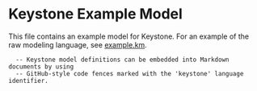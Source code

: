 # Keystone Example Model

This file contains an example model for Keystone. For an example of the raw
modeling language, see [example.km](example.km).

```keystone
  -- Keystone model definitions can be embedded into Markdown documents by using
  -- GitHub-style code fences marked with the 'keystone' language identifier.
```
